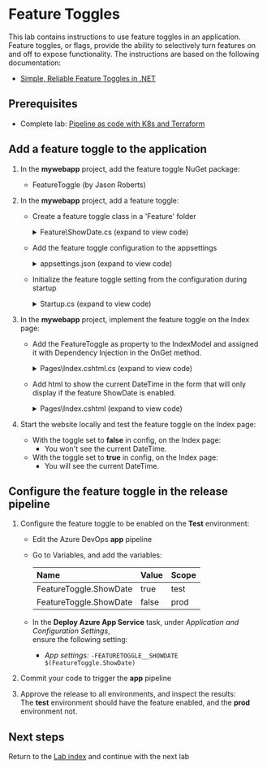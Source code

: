 # Feature Toggles

This lab contains instructions to use feature toggles in an application.
Feature toggles, or flags, provide the ability to selectively turn features on and off to expose functionality.
The instructions are based on the following documentation:

- [Simple, Reliable Feature Toggles in .NET](http://jason-roberts.github.io/FeatureToggle.Docs/)

## Prerequisites

- Complete lab: [Pipeline as code with K8s and Terraform](https://dev.azure.com/thx1139/_git/workshop1?path=%2FREADME.md)

## Add a feature toggle to the application

1. In the **mywebapp** project, add the feature toggle NuGet package:
    - FeatureToggle (by Jason Roberts)

1. In the **mywebapp** project, add a feature toggle:
    - Create a feature toggle class in a 'Feature' folder 
        <details><summary>Feature\ShowDate.cs (expand to view code)</summary>

        ```csharp
        using FeatureToggle;

        namespace mywebapp.Feature
        {
            public class ShowDate : SimpleFeatureToggle { }
        }
        ```
        </details>

    - Add the feature toggle configuration to the appsettings
        <details><summary>appsettings.json (expand to view code)</summary>

        ```json
        {
            "FeatureToggle": {
                "ShowDate": false
            }
            ...
        }
        ```
        </details>

    - Initialize the feature toggle setting from the configuration during startup

        <details><summary>Startup.cs (expand to view code)</summary>

            ```csharp
            // This method gets called by the runtime. Use this method to add services to the container.
            public void ConfigureServices(IServiceCollection services)
            {
                // Set provider config so file is read from content root path
                var provider = new AppSettingsProvider { Configuration = (IConfigurationRoot)Configuration };

                // Add your feature here
                services.AddSingleton(new ShowDate { ToggleValueProvider = provider });
                ...
            }
            ```
        </details>

1. In the **mywebapp** project, implement the feature toggle on the Index page:
      - Add the FeatureToggle as property to the IndexModel and assigned it with Dependency Injection in the OnGet method.

        <details><summary>Pages\Index.cshtml.cs (expand to view code)</summary>

            ```csharp
            using FeatureToggle;
            using Microsoft.AspNetCore.Mvc.RazorPages;
            using Microsoft.Extensions.Logging;
            using mywebapp.Feature;

            namespace mywebapp.Pages
            {
                public class IndexModel : PageModel
                {
                    private readonly ILogger<IndexModel> _logger;
                    public IFeatureToggle ShowDate { get; set; }

                    public IndexModel(ILogger<IndexModel> logger)
                    {
                        _logger = logger;
                    }

                    public void OnGet(ShowDate showDate)
                    {
                        ShowDate = showDate;
                    }
                }
            }
            ```
        </details>

    - Add html to show the current DateTime in the form that will only display if the feature ShowDate is enabled.
        <details><summary>Pages\Index.cshtml (expand to view code)</summary>

            ```csharp
            @page
            @model IndexModel
            @{
                ViewData["Title"] = "Home page";
            }

            <div class="text-center">
                <h1 class="display-4">Welcome Avanadi!</h1>
                <p>Learn about <a href="https://docs.microsoft.com/aspnet/core">building Web apps with ASP.NET Core</a>.</p>
                @if(Model.ShowDate.FeatureEnabled)
                {
                    <div>
                        @Html.Label("Current DateTime is: " + DateTime.Now.ToString())
                    </div>
                }
            </div>
            ```
        </details>

1. Start the website locally and test the feature toggle on the Index page:
    - With the toggle set to **false** in config, on the Index page:
        * You won't see the current DateTime.
    - With the toggle set to **true** in config, on the Index page:
        * You will see the current DateTime.

## Configure the feature toggle in the release pipeline

1. Configure the feature toggle to be enabled on the **Test** environment:
   - Edit the Azure DevOps **app** pipeline
   - Go to Variables, and add the variables:

        |Name                  |Value|Scope|
        |:---------------------|:----|:----|
        |FeatureToggle.ShowDate|true |test |
        |FeatureToggle.ShowDate|false|prod |

   - In the **Deploy Azure App Service** task, under *Application and Configuration Settings*,\
     ensure the following setting:
     - *App settings:* ```-FEATURETOGGLE__SHOWDATE $(FeatureToggle.ShowDate)```

1. Commit your code to trigger the **app** pipeline

1. Approve the release to all environments, and inspect the results:\
The **test** environment should have the feature enabled, and the **prod** environment not.

## Next steps
Return to the [Lab index](../README.md) and continue with the next lab